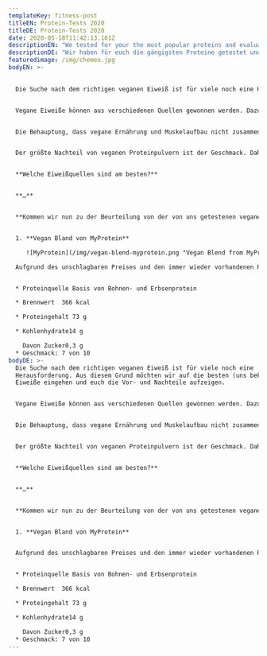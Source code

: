 ```yaml
---
templateKey: fitness-post
titleEN: Protein-Tests 2020
titleDE: Protein-Tests 2020
date: 2020-05-18T11:42:13.161Z
descriptionEN: "We tested for your the most popular proteins and evaluatedthem. "
descriptionDE: "Wir haben für euch die gängigsten Proteine getestet und bewertet. "
featuredimage: /img/chemex.jpg
bodyEN: >-
  

  Die Suche nach dem richtigen veganen Eiweiß ist für viele noch eine Herausforderung. Aus diesem Grund möchten wir auf die besten (uns bekannten) Eiweiße eingehen und euch die Vor- und Nachteile aufzeigen.


  Vegane Eiweiße können aus verschiedenen Quellen gewonnen werden. Dazu gehören zum Beispiel Soja, Hanf, Erbsen und Reis.


  Die Behauptung, dass vegane Ernährung und Muskelaufbau nicht zusammenpassen, haben viele bekannte Sportler widerlegt. Auch wir haben selbst keinen Unterschied bzgl. Muskelwachstum und Kraft feststellen können.


  Der größte Nachteil von veganen Proteinpulvern ist der Geschmack. Daher liegt neben den Inhaltsstoffen, unser Fokus auf der Bewertung des Geschmackes. Da wir es taglich in unser Frühstück mischen, legen wir auch hier Wert darauf.


  **Welche Eiweißquellen sind am besten?**


  **…**


  **Kommen wir nun zu der Beurteilung von der von uns getestenen veganen Proteine:**


  1. **Vegan Bland von MyProtein**

     ![MyProtein](/img/vegan-blend-myprotein.png "Vegan Blend from MyProtein")

  Aufgrund des unschlagbaren Preises und den immer wieder vorhandenen Rabatten bei MyProtein haben wir lange Zeit dieses Eiweißpulver zu uns genommen. Die wichtigsten Angaben (pro 100g) im Überblick:


  * Proteinquelle Basis von Bohnen- und Erbsenprotein

  * Brennwert  366 kcal

  * Proteingehalt 73 g

  * Kohlenhydrate14 g

    Davon Zucker0,3 g
  * Geschmack: 7 von 10
bodyDE: >-
  Die Suche nach dem richtigen veganen Eiweiß ist für viele noch eine
  Herausforderung. Aus diesem Grund möchten wir auf die besten (uns bekannten)
  Eiweiße eingehen und euch die Vor- und Nachteile aufzeigen.


  Vegane Eiweiße können aus verschiedenen Quellen gewonnen werden. Dazu gehören zum Beispiel Soja, Hanf, Erbsen und Reis.


  Die Behauptung, dass vegane Ernährung und Muskelaufbau nicht zusammenpassen, haben viele bekannte Sportler widerlegt. Auch wir haben selbst keinen Unterschied bzgl. Muskelwachstum und Kraft feststellen können.


  Der größte Nachteil von veganen Proteinpulvern ist der Geschmack. Daher liegt neben den Inhaltsstoffen, unser Fokus auf der Bewertung des Geschmackes. Da wir es taglich in unser Frühstück mischen, legen wir auch hier Wert darauf.


  **Welche Eiweißquellen sind am besten?**


  **…**


  **Kommen wir nun zu der Beurteilung von der von uns getestenen veganen Proteine:**


  1. **Vegan Bland von MyProtein**


  Aufgrund des unschlagbaren Preises und den immer wieder vorhandenen Rabatten bei MyProtein haben wir lange Zeit dieses Eiweißpulver zu uns genommen. Die wichtigsten Angaben (pro 100g) im Überblick:


  * Proteinquelle Basis von Bohnen- und Erbsenprotein

  * Brennwert  366 kcal

  * Proteingehalt 73 g

  * Kohlenhydrate14 g

    Davon Zucker0,3 g
  * Geschmack: 7 von 10
---
```

